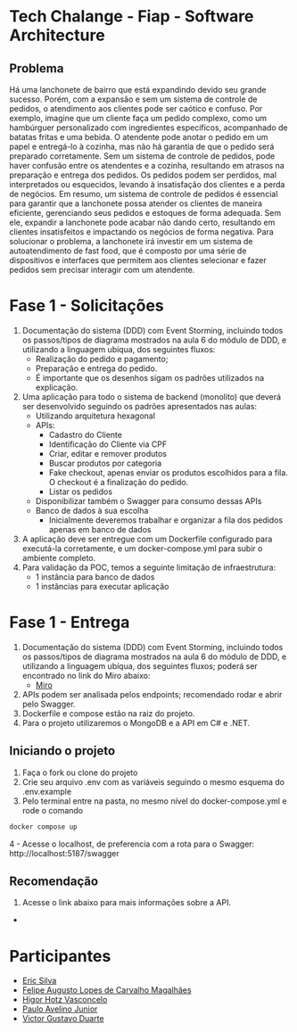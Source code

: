 # Tech Chalange - Fiap - Software Architecture
## Problema
Há uma lanchonete de bairro que está expandindo devido seu grande sucesso. Porém, com a expansão e sem um sistema de controle de pedidos, o atendimento aos clientes pode ser caótico e confuso. Por exemplo, imagine que um cliente faça um pedido complexo, como um hambúrguer personalizado com ingredientes específicos, acompanhado de batatas fritas e uma bebida. O atendente pode anotar o pedido em um papel e entregá-lo à cozinha, mas não há garantia de que o pedido será preparado corretamente. Sem um sistema de controle de pedidos, pode haver confusão entre os atendentes e a cozinha, resultando em atrasos na preparação e entrega dos pedidos. Os pedidos podem ser perdidos, mal interpretados ou esquecidos, levando à insatisfação dos clientes e a perda de negócios. Em resumo, um sistema de controle de pedidos é essencial para garantir que a lanchonete possa atender os clientes de maneira eficiente, gerenciando seus pedidos e estoques de forma adequada. Sem ele, expandir a lanchonete pode acabar não dando certo, resultando em clientes insatisfeitos e impactando os negócios de forma negativa. Para solucionar o problema, a lanchonete irá investir em um sistema de autoatendimento de fast food, que é composto por uma série de dispositivos e interfaces que permitem aos clientes selecionar e fazer pedidos sem precisar interagir com um atendente.

# Fase 1 - Solicitações
1. Documentação do sistema (DDD) com Event Storming, incluindo todos os passos/tipos de diagrama mostrados na aula 6 do módulo de DDD, e utilizando a linguagem ubíqua, dos seguintes fluxos: 
    - Realização do pedido e pagamento; 
    - Preparação e entrega do pedido. 
    - É importante que os desenhos sigam os padrões utilizados na explicação. 
2. Uma aplicação para todo o sistema de backend (monolito) que deverá ser desenvolvido seguindo os padrões apresentados nas aulas:
    - Utilizando arquitetura hexagonal 
    - APIs: 
        -  Cadastro do Cliente 
        -  Identificação do Cliente via CPF 
        -  Criar, editar e remover produtos 
        -  Buscar produtos por categoria 
        -  Fake checkout, apenas enviar os produtos escolhidos para a fila. O checkout é a finalização do pedido. 
        -  Listar os pedidos 
    - Disponibilizar também o Swagger para consumo dessas APIs
    - Banco de dados à sua escolha
         - Inicialmente deveremos trabalhar e organizar a fila dos pedidos apenas em banco de dados 
3. A aplicação deve ser entregue com um Dockerfile configurado para executá-la corretamente, e um docker-compose.yml para subir o ambiente completo. 
4. Para validação da POC, temos a seguinte limitação de infraestrutura: 
    - 1 instância para banco de dados 
    -  1 instâncias para executar aplicação

# Fase 1 - Entrega
1. Documentação do sistema (DDD) com Event Storming, incluindo todos os passos/tipos de diagrama mostrados na aula 6 do módulo de DDD, e utilizando a linguagem ubíqua, dos seguintes fluxos; poderá ser encontrado no link do Miro abaixo:
    - [Miro](https://miro.com/app/board/uXjVKaMIl9E=/?share_link_id=150094922925)
2. APIs podem ser analisada pelos endpoints; recomendado rodar e abrir pelo Swagger.
3. Dockerfile e compose estão na raiz do projeto.
4. Para o projeto utilizaremos o MongoDB e a API em C# e .NET.

## Iniciando o projeto

1. Faça o fork ou clone do projeto
2. Crie seu arquivo .env com as variáveis seguindo o mesmo esquema do .env.example
3. Pelo terminal entre na pasta, no mesmo nível do docker-compose.yml e rode o comando
```sh
docker compose up
```
4 - Acesse o localhost, de preferencia com a rota para o Swagger: http://localhost:5187/swagger

## Recomendação
1. Acesse o link abaixo para mais informações sobre a API.
- [](https://7soat-g28.apidocumentation.com/guide/getting-started)

# Participantes
- [Eric Silva](https://github.com/ericdss)
- [Felipe Augusto Lopes de Carvalho Magalhães](https://github.com/ALCM-bit)
- [Higor Hotz Vasconcelo](https://github.com/highotz)
- [Paulo Avelino Junior](https://github.com/PauloAvelino)
- [Victor Gustavo Duarte](https://github.com/victorg-duarte)
